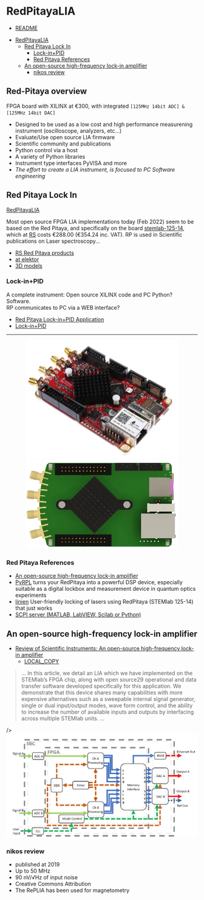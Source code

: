 # RedPitayaLIA

* [README](./README.md)


<!-- @import "[TOC]" {cmd="toc" depthFrom=1 depthTo=6 orderedList=false} -->

<!-- code_chunk_output -->

- [RedPitayaLIA](#redpitayalia)
  - [Red Pitaya Lock In](#red-pitaya-lock-in)
    - [Lock-in+PID](#lock-inpid)
    - [Red Pitaya References](#red-pitaya-references)
  - [An open-source high-frequency lock-in amplifier](#an-open-source-high-frequency-lock-in-amplifier)
    - [nikos review](#nikos-review)

<!-- /code_chunk_output -->

 ## Red-Pitaya overview
 
 FPGA board with XILINX at €300, with integrated `[125MHz 14bit ADC] & [125MHz 14bit DAC]`
   * Designed to be used as a low cost and high performance measurening instrument (oscilloscope, analyzers, etc...)
   * Evaluate/Use open source LIA firmware
   * Scientific community and publications
   * Python control via a host
   * A variety of Python libraries
   * Instrument type interfaces PyVISA and more
   * *The effort to create a LIA instrument, is focused to PC Software engineering*


## Red Pitaya Lock In
[RedPitayaLIA](./RedPitayaLIA.md)

Most open source FPGA LIA implementations today (Feb 2022) seem to be based on the Red Pitaya, and specifically on the board [stemlab-125-14](https://redpitaya.com/stemlab-125-14/), which at [RS](https://ie.rs-online.com/web/p/oscilloscopes/1271086) costs €288.00 (€354.24 inc. VAT). RP is used in Scientific publications on Laser spectroscopy...


* [RS Red Pitaya products](https://uk.rs-online.com/web/b/Red-Pitaya/?cm_mmc=IE-PPC-DS3A-_-google-_-2_IE_EN_Suppliers_Red+Pitaya_Exact-_-Red+Pitaya_Pure-_-red+pitaya&matchtype=e&kwd-23777362289&gclid=Cj0KCQiA09eQBhCxARIsAAYRiynxqvpv4DSHIqQS35pyoZMyPBrtmIszIfYnIXlHKd1gOTzV2A6V3f8aArHlEALw_wcB&gclsrc=aw.ds)
* [at elektor](https://www.elektor.com/stemlab-125-14-starter-kit)
* [3D models](https://redpitaya.readthedocs.io/en/latest/developerGuide/hardware/mechSpec.html)
### Lock-in+PID
A complete instrument: Open source XILINX code and PC Python? Software.  
RP communicates to PC via a WEB interface?
* [Red Pitaya Lock-in+PID Application](https://github.com/marceluda/rp_lock-in_pid/)
* [Lock-in+PID](https://marceluda.github.io/rp_lock-in_pid/)

----

<p align="center">
<img
src="img/12.PNG"
width = 400
/>
<img
src="img/13.PNG"
width = 400
/>
</p>

### Red Pitaya References
* [An open-source high-frequency lock-in amplifier](https://aip.scitation.org/doi/10.1063/1.5083797) 
* [PyRPL](https://pyrpl.readthedocs.io/en/latest/)  turns your RedPitaya into a powerful DSP device, especially suitable as a digital lockbox and measurement device in quantum optics experiments
* [linien](https://pypi.org/project/linien/) User-friendly locking of lasers using RedPitaya (STEMlab 125-14) that just works
* [SCPI server (MATLAB, LabVIEW, Scilab or Python)](https://redpitaya.com/rtd-iframe/?iframe=https://redpitaya.readthedocs.io/en/latest/appsFeatures/remoteControl/remoteAndProg.html)


##  An open-source high-frequency lock-in amplifier

* [Review of Scientific Instruments: An open-source high-frequency lock-in amplifier](https://aip.scitation.org/doi/10.1063/1.5083797)
    * [LOCAL_COPY](./An_open-source_high-frequency_lock-in_amplifier_1.5083797.pdf)

> ... In this article, we detail an LIA which we have implemented on the STEMlab’s FPGA chip, along with open source29 operational and data transfer software developed specifically for this application. We demonstrate that this device shares many capabilities with more expensive alternatives such as a sweepable internal signal generator, single or dual input/output modes, wave form control, and the ability to increase the number of available inputs and outputs by interfacing across multiple STEMlab units. ...

/>
<img
src="img/19.PNG"
width = 900
/>
</p>

### nikos review
* published at 2019
* Up to 50 MHz
* 90 nV/√Hz of input noise
* Creative Commons Attribution 
* The RePLIA has been used for magnetometry